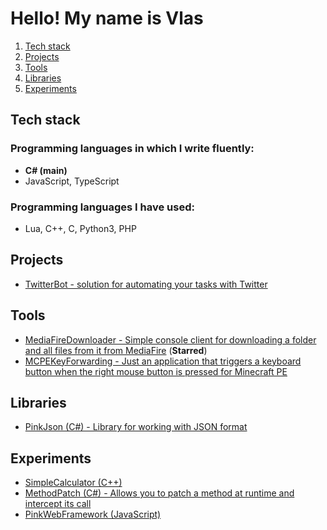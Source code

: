 # Hello! My name is Vlas

1. [Tech stack](#stack)
2. [Projects](#projects)
3. [Tools](#tools)
4. [Libraries](#libraries)
5. [Experiments](#experiments)

## Tech stack <span id="stack"></span>

### Programming languages in which I write fluently:
- **C# (main)**
- JavaScript, TypeScript

### Programming languages I have used:
- Lua, C++, C, Python3, PHP

## Projects <span id="projects"></span>

- [TwitterBot - solution for automating your tasks with Twitter](https://t.me/twitter0bot)

## Tools <span id="tools"></span>

- [MediaFireDownloader - Simple console client for downloading a folder and all files from it from MediaFire](https://github.com/Vlas-Omsk/MediaFireDownloader) (**Starred**)
- [MCPEKeyForwarding - Just an application that triggers a keyboard button when the right mouse button is pressed for Minecraft PE](https://github.com/Vlas-Omsk/MCPEKeyForwarding)

## Libraries <span id="libraries"></span>

- [PinkJson (C#) - Library for working with JSON format](https://github.com/Vlas-Omsk/PinkJson)

## Experiments <span id="experiments"></span>

- [SimpleCalculator (C++)](https://github.com/Vlas-Omsk/SimpleCalculator)
- [MethodPatch (C#) - Allows you to patch a method at runtime and intercept its call ](https://github.com/Vlas-Omsk/MethodPatch)
- [PinkWebFramework (JavaScript)](https://github.com/Vlas-Omsk/PinkWebFramework)
